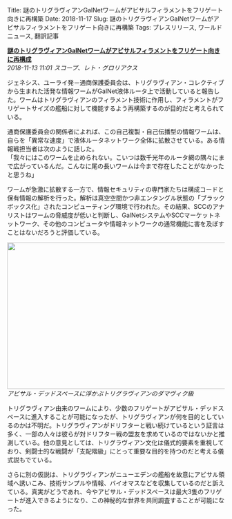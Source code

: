 Title: 謎のトリグラヴィアンGalNetワームがアビサルフィラメントをフリゲート向きに再構築
Date: 2018-11-17
Slug: 謎のトリグラヴィアンGalNetワームがアビサルフィラメントをフリゲート向きに再構築
Tags: プレスリリース, ワールドニュース, 翻訳記事

<p class="lead"><strong><a href="https://community.eveonline.com/news/news-channels/world-news/mysterious-triglavian-galnet-worm-unlocks-abyssal-filament-configuration-for-frigates/">謎のトリグラヴィアンGalNetワームがアビサルフィラメントをフリゲート向きに再構成</a></strong><br/>
<em>2018-11-13 11:01 スコープ、レト・グロリアクス</em></p>
<p>ジェネシス、ユーライ発－通商保護委員会は、トリグラヴィアン・コレクティブから生まれた活発な情報ワームがGalNet液体ルータ上で活動していると報告した。ワームはトリグラヴィアンのフィラメント技術に作用し、フィラメントがフリゲートサイズの艦船に対して機能するよう再構築するのが目的だと考えられている。</p>
<p>通商保護委員会の関係者によれば、この自己複製・自己伝播型の情報ワームは、自らを「異常な速度」で液体ルータネットワーク全体に拡散させている。ある情報戦担当者は次のように話した。<br/>
「我々にはこのワームを止められない。こいつは数千光年のルータ網の隅々にまで広がっているんだ。こんなに尾の長いワームは今まで存在したことがなかったと思うね」</p>
<p>ワームが急激に拡散する一方で、情報セキュリティの専門家たちは構成コードと保有情報の解析を行った。解析は真空空間かつ非エンタングル状態の「ブラックボックス化」されたコンピューティング環境で行われた。その結果、SCCのアナリストはワームの脅威度が低いと判断し、GalNetシステムやSCCマーケットネットワーク、その他のコンピュータや情報ネットワークの通常機能に害を及ぼすことはないだろうと評価している。</p>
<p><img class="alignnone" height="340" src="https://evekatsu.github.io/parrot-archives/images/謎のトリグラヴィアンGalNetワームがアビサルフィラメントをフリゲート向きに再構築-1.jpg" width="580"/><br/>
<em>アビサル・デッドスペースに浮かぶトリグラヴィアンのダマヴィク級</em></p>
<p>トリグラヴィアン由来のワームにより、少数のフリゲートがアビサル・デッドスペースに進入することが可能になったが、トリグラヴィアンが何を目的としているのかは不明だ。トリグラヴィアンがドリフターと戦い続けているという証言は多く、一部の人々は彼らが対ドリフター戦の盟友を求めているのではないかと推測している。他の意見としては、トリグラヴィアン文化は儀式的要素を重視しており、剣闘士的な戦闘が「支配階級」にとって重要な目的を持つのだと考える儀式説もでている。</p>
<p>さらに別の仮説は、トリグラヴィアンがニューエデンの艦船を故意にアビサル領域へ誘いこみ、技術サンプルや情報、バイオマスなどを収集しているのだと訴えている。真実がどうであれ、今やアビサル・デッドスペースは最大3隻のフリゲートが進入できるようになり、この神秘的な世界を共同調査することが可能になった。</p>

